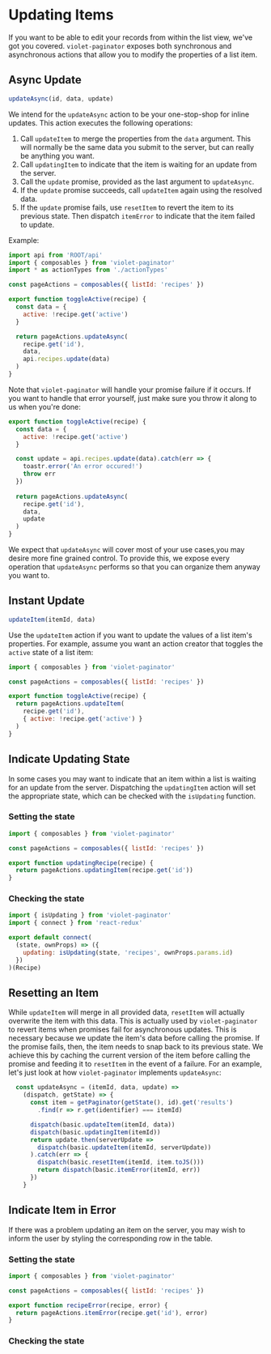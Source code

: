 # Updating Items
If you want to be able to edit your records from within the list view, we've got you covered. `violet-paginator` exposes both synchronous and asynchronous actions that allow you to modify the properties of a list item. 


## Async Update

```javascript
updateAsync(id, data, update)
```

We intend for the `updateAsync` action to be your one-stop-shop for inline updates. This action executes the following operations:

1. Call `updateItem` to merge the properties from the `data` argument. This will normally be the same data you submit to the server, but can really be anything you want.
2. Call `updatingItem` to indicate that the item is waiting for an update from the server.
3. Call the `update` promise, provided as the last argument to `updateAsync`. 
4. If the `update` promise succeeds, call `updateItem` again using the resolved data.
5. If the `update` promise fails, use `resetItem` to revert the item to its previous state. Then dispatch `itemError` to indicate that the item failed to update.

Example:

```javascript
import api from 'ROOT/api'
import { composables } from 'violet-paginator'
import * as actionTypes from './actionTypes'

const pageActions = composables({ listId: 'recipes' })

export function toggleActive(recipe) {
  const data = {
    active: !recipe.get('active')
  }

  return pageActions.updateAsync(
    recipe.get('id'),
    data,
    api.recipes.update(data)
  )
}
```

Note that `violet-paginator` will handle your promise failure if it occurs. If you want to handle that error yourself, just make sure you throw it along to us when you're done:

```javascript
export function toggleActive(recipe) {
  const data = {
    active: !recipe.get('active')
  }

  const update = api.recipes.update(data).catch(err => {
    toastr.error('An error occured!')
    throw err
  })
  
  return pageActions.updateAsync(
    recipe.get('id'),
    data,
    update
  )
}
```

We expect that `updateAsync` will cover most of your use cases,you may desire more fine grained control. To provide this, we expose every operation that `updateAsync` performs so that you can organize them anyway you want to.

## Instant Update

```javascript
updateItem(itemId, data)
```

Use the `updateItem` action if you want to update the values of a list item's properties. For example, assume you want an action creator that toggles the `active` state of a list item:

```javascript
import { composables } from 'violet-paginator'

const pageActions = composables({ listId: 'recipes' })

export function toggleActive(recipe) {
  return pageActions.updateItem(
    recipe.get('id'),
    { active: !recipe.get('active') }
  )
}
```

## Indicate Updating State

In some cases you may want to indicate that an item within a list is waiting for an update from the server. Dispatching the `updatingItem` action will set the appropriate state, which can be checked with the `isUpdating` function.

### Setting the state

```javascript
import { composables } from 'violet-paginator'

const pageActions = composables({ listId: 'recipes' })

export function updatingRecipe(recipe) {
  return pageActions.updatingItem(recipe.get('id'))
}
```

### Checking the state

```javascript
import { isUpdating } from 'violet-paginator'
import { connect } from 'react-redux'

export default connect(
  (state, ownProps) => ({
    updating: isUpdating(state, 'recipes', ownProps.params.id)
  })
)(Recipe)
```

## Resetting an Item

While `updateItem` will merge in all provided data, `resetItem` will actually overwrite the item with this data. This is actually used by `violet-paginator` to revert items when promises fail for asynchronous updates. This is necessary because we update the item's data before calling the promise. If the promise fails, then, the item needs to snap back to its previous state. We achieve this by caching the current version of the item before calling the promise and feeding it to `resetItem` in the event of a failure. For an example, let's just look at how `violet-paginator` implements `updateAsync`:

```javascript
  const updateAsync = (itemId, data, update) =>
    (dispatch, getState) => {
      const item = getPaginator(getState(), id).get('results')
        .find(r => r.get(identifier) === itemId)

      dispatch(basic.updateItem(itemId, data))
      dispatch(basic.updatingItem(itemId))
      return update.then(serverUpdate =>
        dispatch(basic.updateItem(itemId, serverUpdate))
      ).catch(err => {
        dispatch(basic.resetItem(itemId, item.toJS()))
        return dispatch(basic.itemError(itemId, err))
      })
    }
```



## Indicate Item in Error

If there was a problem updating an item on the server, you may wish to inform the user by styling the corresponding row in the table.

### Setting the state

```javascript
import { composables } from 'violet-paginator'

const pageActions = composables({ listId: 'recipes' })

export function recipeError(recipe, error) {
  return pageActions.itemError(recipe.get('id'), error)
}
```

### Checking the state

